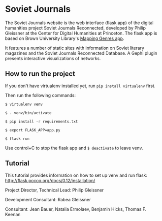# Soviet Journals

The Soviet Journals website is the web interface (flask app) of the digital humanities project Soviet Journals Reconnected, developed by Philip Gleissner at the Center for Digital Humanities at Princeton. The flask app is based on Brown University Library's [Mapping Genres app](https://github.com/Brown-University-Library/mapping-genres-website).

It features a number of static sites with information on Soviet literary magazines and the Soviet Journals Reconnected Database. A Gephi plugin presents interactive visualizations of networks.

## How to run the project

If you don't have virtualenv installed yet, run `pip install virtualenv` first.

Then run the following commands:

`$ virtualenv venv`

`$ . venv/bin/activate`

`$ pip install -r requirements.txt`

`$ export FLASK_APP=app.py`

`$ flask run`

Use control+C to stop the flask app and `$ deactivate` to leave venv.

## Tutorial

This tutorial provides information on how to set up venv and run flask: http://flask.pocoo.org/docs/0.12/installation/


Project Director, Technical Lead: Philip Gleissner

Development Consultant: Rabea Gleissner

Consultant: Jean Bauer, Natalia Ermolaev, Benjamin Hicks, Thomas F. Keenan

